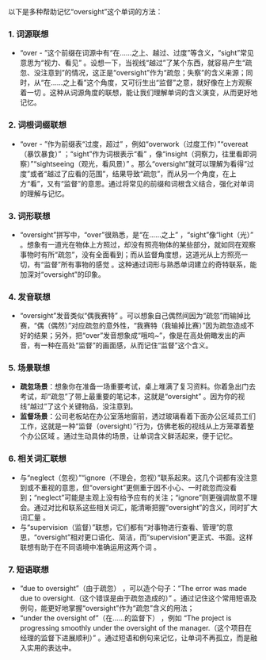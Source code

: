以下是多种帮助记忆“oversight”这个单词的方法：

### 1. 词源联想
 - “over - ”这个前缀在词源中有“在……之上、越过、过度”等含义，“sight”常见意思为“视力、看见” 。设想一下，当视线“越过”了某个东西，就容易产生“疏忽、没注意到”的情况，这正是“oversight”作为“疏忽；失察”的含义来源；同时，从“在……之上看”这个角度，又可衍生出“监督”之意，就好像在上方观察着一切 。这种从词源角度的联想，能让我们理解单词的含义演变，从而更好地记忆。

### 2. 词根词缀联想
 - “over - ”作为前缀表“过度，超过” ，例如“overwork（过度工作）”“overeat（暴饮暴食）” ；“sight”作为词根表示“看” ，像“insight（洞察力，往里看即洞察）”“sightseeing（观光，看风景）” 。那么“oversight”就可以理解为看得“过度”或者“越过了应看的范围”，结果导致“疏忽”，而从另一个角度，在上方“看”，又有“监督”的意思。通过将常见的前缀和词根含义结合，强化对单词的理解与记忆。

### 3. 词形联想
 - “oversight”拼写中，“over”很熟悉，是“在……之上” ，“sight”像“light（光）” 。想象有一道光在物体上方照过，却没有照亮物体的某些部分，就如同在观察事物时有所“疏忽”，没有全面看到；而从监督角度想，这道光从上方照亮一切，有“监督”所有事物的感觉 。这种通过词形与熟悉单词建立的奇特联系，能加深对“oversight”的印象。

### 4. 发音联想
 - “oversight”发音类似“偶我赛特” 。可以想象自己偶然间因为“疏忽”而输掉比赛，“偶（偶然）”对应疏忽的意外性，“我赛特（我输掉比赛）”因为疏忽造成不好的结果；另外，把“over”发音想象成“哦呜~”，像是在高处俯瞰发出的声音，有一种在高处“监督”的画面感，从而记住“监督”这个含义。

### 5. 场景联想
 - **疏忽场景**：想象你在准备一场重要考试，桌上堆满了复习资料。你着急出门去考试，却“疏忽”了带上最重要的笔记本，这就是“oversight” 。因为你的视线“越过”了这个关键物品，没注意到。
 - **监督场景**：公司老板站在办公室落地窗前，透过玻璃看着下面办公区域员工们工作，这就是一种“监督（oversight）”行为，仿佛老板的视线从上方笼罩着整个办公区域 。通过生动具体的场景，让单词含义鲜活起来，便于记忆。

### 6. 相关词汇联想
 - 与“neglect（忽视）”“ignore（不理会，忽视）”联系起来。这几个词都有没注意到或不重视的意思，但“oversight”更侧重于因不小心、一时疏忽而没看到；“neglect”可能是主观上没有给予应有的关注；“ignore”则更强调故意不理会。通过对比和联系这些相关词汇，能清晰把握“oversight”的含义，同时扩大词汇量 。
 - 与“supervision（监督）”联想，它们都有“对事物进行查看、管理”的意思，“oversight”相对更口语化、简洁，而“supervision”更正式、书面。这样联想有助于在不同语境中准确运用这两个词 。

### 7. 短语联想
 - “due to oversight”（由于疏忽） ，可以造个句子：“The error was made due to oversight.（这个错误是由于疏忽造成的）” 。通过记住这个常用短语及例句，能更好地掌握“oversight”作为“疏忽”含义的用法；
 - “under the oversight of”（在……的监督下） ，例如 “The project is progressing smoothly under the oversight of the manager.（这个项目在经理的监督下进展顺利）” 。通过短语和例句来记忆，让单词不再孤立，而是融入实用的表达中。 